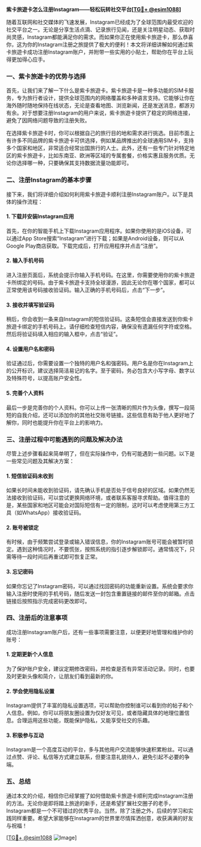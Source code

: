 **紫卡旅遊卡怎么注册Instagram——轻松玩转社交平台[[TG💪+ @esim1088](https://t.me/s/esim1088)]**

随着互联网和社交媒体的飞速发展，Instagram已经成为了全球范围内最受欢迎的社交平台之一。无论是分享生活点滴、记录旅行见闻，还是关注明星动态、获取时尚灵感，Instagram都能满足你的需求。而如果你正在使用紫卡旅遊卡，那么恭喜你，这为你的Instagram注册之旅提供了极大的便利！本文将详细讲解如何通过紫卡旅遊卡成功注册Instagram账户，并附带一些实用的小贴士，帮助你在平台上玩得更加得心应手。

### 一、紫卡旅遊卡的优势与选择

首先，让我们来了解一下什么是紫卡旅遊卡。紫卡旅遊卡是一种多功能的SIM卡服务，专为旅行者设计，提供全球范围内的网络覆盖和多种语言支持。它能够让你在海外随时随地保持在线状态，无论是查看地图、浏览新闻，还是发送消息，都游刃有余。对于想要注册Instagram的用户来说，紫卡旅遊卡提供了稳定的网络连接，避免了因网络问题导致的注册失败。

在选择紫卡旅遊卡时，你可以根据自己的旅行目的地和需求进行挑选。目前市面上有许多不同品牌的紫卡旅遊卡可供选择，例如某品牌推出的全球通用SIM卡，支持多个国家和地区，非常适合经常出国旅行的人士。此外，还有一些专门针对特定地区的紫卡旅遊卡，比如东南亚、欧洲等区域的专属套餐，价格实惠且服务优质。无论你选择哪一种，只要确保其支持数据流量功能即可。

### 二、注册Instagram的基本步骤

接下来，我们将详细介绍如何利用紫卡旅遊卡顺利注册Instagram账户。以下是具体的操作流程：

#### 1. 下载并安装Instagram应用
首先，在你的智能手机上下载Instagram应用程序。如果你使用的是iOS设备，可以通过App Store搜索“Instagram”进行下载；如果是Android设备，则可以从Google Play商店获取。下载完成后，打开应用程序并点击“注册”。

#### 2. 输入手机号码
进入注册页面后，系统会提示你输入手机号码。在这里，你需要使用你的紫卡旅遊卡所绑定的号码。由于紫卡旅遊卡支持全球漫游，因此无论你在哪个国家，都可以正常使用该号码接收验证码。输入正确的手机号码后，点击“下一步”。

#### 3. 接收并填写验证码
稍后，你会收到一条来自Instagram的短信验证码。这条短信会直接发送到你紫卡旅遊卡绑定的手机号码上。请仔细检查短信内容，确保没有遗漏任何字符或空格。然后将验证码填入相应的输入框中，点击“验证”。

#### 4. 设置用户名和密码
验证通过后，你需要设置一个独特的用户名和强密码。用户名是你在Instagram上的公开标识，建议选择简洁易记的名字。至于密码，务必包含大小写字母、数字以及特殊符号，以提高账户安全性。

#### 5. 完善个人资料
最后一步是完善你的个人资料。你可以上传一张清晰的照片作为头像，撰写一段简短的自我介绍，还可以添加你的其他社交账号链接。这些信息有助于他人更好地了解你，同时也能提升你在平台上的影响力。

### 三、注册过程中可能遇到的问题及解决办法

尽管上述步骤看起来简单明了，但在实际操作中，仍有可能遇到一些问题。以下是一些常见问题及其解决方案：

#### 1. 短信验证码未收到
如果长时间未能收到验证码，请先确认手机是否处于信号良好的区域。如果仍然无法接收到验证码，可以尝试更换网络环境，或者联系客服寻求帮助。值得注意的是，某些国家和地区可能会对国际短信有一定的限制，这时可以考虑使用第三方工具（如WhatsApp）接收验证码。

#### 2. 账号被锁定
有时候，由于频繁尝试登录或输入错误信息，你的Instagram账号可能会被暂时锁定。遇到这种情况时，不要慌张，按照系统的指引逐步解锁即可。通常情况下，只需等待一段时间后再重试即可恢复正常。

#### 3. 忘记密码
如果你忘记了Instagram密码，可以通过找回密码的功能重新设置。系统会要求你输入注册时使用的手机号码，随后发送一封包含重置链接的邮件至你的邮箱。点击链接后按照指示完成密码更改即可。

### 四、注册后的注意事项

成功注册Instagram账户后，还有一些事项需要注意，以便更好地管理和维护你的账号：

#### 1. 定期更新个人信息
为了保护账户安全，建议定期修改密码，并检查是否有异常活动记录。同时，也要及时更新头像和简介，让朋友们看到最新的你。

#### 2. 学会使用隐私设置
Instagram提供了丰富的隐私设置选项，可以帮助你控制谁可以看到你的帖子和个人信息。例如，你可以将朋友圈设置为仅好友可见，或者隐藏具体的地理位置信息。合理运用这些功能，既能保护隐私，又能享受社交的乐趣。

#### 3. 积极参与互动
Instagram是一个高度互动的平台，多与其他用户交流能够快速积累粉丝。可以通过点赞、评论、私信等方式建立联系，但要注意礼貌待人，避免引起不必要的争端。

### 五、总结

通过本文的介绍，相信你已经掌握了如何借助紫卡旅遊卡顺利完成Instagram注册的方法。无论你是即将踏上旅途的新手，还是希望扩展社交圈子的老手，Instagram都是一个不可错过的优秀平台。当然，除了注册之外，后续的学习和实践同样重要。希望大家能够在Instagram的世界里尽情挥洒创意，收获满满的好友与祝福！

[[TG💪+ @esim1088](https://t.me/s/esim1088) ![Image](https://i.postimg.cc/4NQfJmqS/Snipaste-2025-05-13-00-14-12.png)]